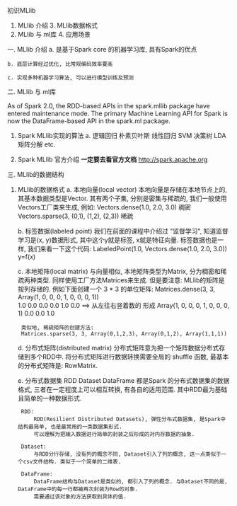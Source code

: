 初识MLlib

1. MLlib 介绍                   3. MLlib数据格式
2. MLlib 与 ml库                4. 应用场景




一. MLlib 介绍
    a. 是基于Spark core 的机器学习库, 具有Spark的优点

    b. 底层计算经过优化, 比常规编码效率要高

    c. 实现多种机器学习算法, 可以进行模型训练及预测





二. MLlib 与 ml库 

As of Spark 2.0, the RDD-based APIs in the spark.mllib package have entered maintenance mode. The primary Machine Learning API for Spark is now the DataFrame-based API in the spark.ml package.

1) Spark MLlib实现的算法
    a. 逻辑回归  朴素贝叶斯  线性回归  SVM  决策树  LDA  矩阵分解 etc.

2) Spark MLlib 官方介绍
    ******一定要去看官方文档******
    http://spark.apache.org





三. MLlib的数据结构

1) MLlib的数据格式
    a. 本地向量(local vector)
        本地向量是存储在本地节点上的, 其基本数据类型是Vector. 其有两个子集, 分别是密集与稀疏的, 我们一般使用Vectors工厂类来生成, 例如:
        Vectors.dense(1.0, 2.0, 3.0)  稠密
        Vectors.sparse(3, (0,1), (1,2), (2,3))  稀疏

    b. 标签数据(labeled point)
        我们在前面的课程中介绍过 "监督学习", 知道监督学习是(x, y)数据形式, 其中这个y就是标签, x就是特征向量. 标签数据也是一样, 我们来看一下这个代码:
        LabeledPoint(1.0, Vectors.dense(1.0, 2.0, 3.0))    y=f(x)

    c. 本地矩阵(local matrix)
        与向量相似, 本地矩阵类型为Matrix, 分为稠密和稀疏两种类型. 同样使用工厂方法Matrices来生成. 但是要注意: MLlib的矩阵是按列存储的. 
        例如下面创建一个 3 * 3 的单位矩阵:
        Matrices.dense(3, 3, Array(1, 0, 0, 0, 1, 0, 0, 0, 1))   
        1.0 0.0 0.0
        0.0 1.0 0.0   ==> 从左往右竖着数的 形成 Array(1, 0, 0, 0, 1, 0, 0, 0, 1)
        0.0 0.0 1.0

        类似地, 稀疏矩阵的创建方法: 
        Matrices.sparse(3, 3, Array(0,1,2,3), Array(0,1,2), Array(1,1,1))


    d. 分布式矩阵(distributed matrix)
        分布式矩阵意为把一个矩阵数据分布式存储到多个RDD中. 将分布式矩阵进行数据转换需要全局的 shuffle 函数, 最基本的分布式矩阵是: RowMatrix.


    e. 分布式数据集
        RDD Dataset DataFrame 都是Spark 的分布式数据集的数据格式, 三者在一定程度上可以相互转换, 有各自的适用范围. 其中RDD最为基础且简单的一种数据形式.

        RDD:
            RDD(Resilient Distributed Datasets), 弹性分布式数据集, 是Spark中结构最简单, 也是最常用的一类数据集形式.
            可以理解为把输入数据进行简单的封装之后形成的对内存数据的抽象.

        Dataset:
            与RDD分行存储, 没有列的概念不同, Dataset引入了列的概念, 这一点类似于一个csv文件结构. 类似于一个简单的二维表.

        DataFrame:
            DataFrame结构与Dataset是类似的, 都引入了列的概念. 与Dataset不同的是, DataFrame中的每一行都被再次封装为Row的对象. 
            需要通过该对象的方法获取到具体的值.




